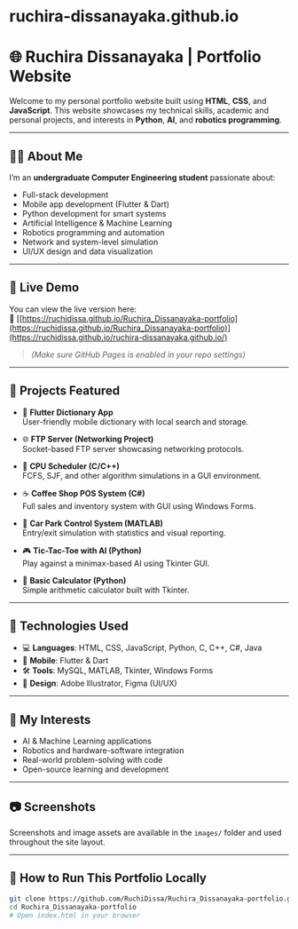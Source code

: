 # ruchira-dissanayaka.github.io
# 🌐 Ruchira Dissanayaka | Portfolio Website

Welcome to my personal portfolio website built using **HTML**, **CSS**, and **JavaScript**. This website showcases my technical skills, academic and personal projects, and interests in **Python**, **AI**, and **robotics programming**.

---

## 👨‍💻 About Me

I’m an **undergraduate Computer Engineering student** passionate about:

- Full-stack development
- Mobile app development (Flutter & Dart)
- Python development for smart systems
- Artificial Intelligence & Machine Learning
- Robotics programming and automation
- Network and system-level simulation
- UI/UX design and data visualization

---

## 🔗 Live Demo

You can view the live version here:  
📎 [[https://ruchidissa.github.io/Ruchira_Dissanayaka-portfolio](https://ruchidissa.github.io/Ruchira_Dissanayaka-portfolio)](https://ruchidissa.github.io/ruchira-dissanayaka.github.io/)

> *(Make sure GitHub Pages is enabled in your repo settings)*

---

## 💼 Projects Featured

- 📱 **Flutter Dictionary App**  
  User-friendly mobile dictionary with local search and storage.

- 🌐 **FTP Server (Networking Project)**  
  Socket-based FTP server showcasing networking protocols.

- 🧠 **CPU Scheduler (C/C++)**  
  FCFS, SJF, and other algorithm simulations in a GUI environment.

- ☕ **Coffee Shop POS System (C#)**  
  Full sales and inventory system with GUI using Windows Forms.

- 🚗 **Car Park Control System (MATLAB)**  
  Entry/exit simulation with statistics and visual reporting.

- 🎮 **Tic-Tac-Toe with AI (Python)**  
  Play against a minimax-based AI using Tkinter GUI.

- 🔢 **Basic Calculator (Python)**  
  Simple arithmetic calculator built with Tkinter.

---

## 🧰 Technologies Used

- 💻 **Languages**: HTML, CSS, JavaScript, Python, C, C++, C#, Java  
- 📱 **Mobile**: Flutter & Dart  
- 🛠 **Tools**: MySQL, MATLAB, Tkinter, Windows Forms  
- 🎨 **Design**: Adobe Illustrator, Figma (UI/UX)

---

## 🤖 My Interests

- AI & Machine Learning applications  
- Robotics and hardware-software integration  
- Real-world problem-solving with code  
- Open-source learning and development

---

## 📷 Screenshots

Screenshots and image assets are available in the `images/` folder and used throughout the site layout.

---

## 🚀 How to Run This Portfolio Locally

```bash
git clone https://github.com/RuchiDissa/Ruchira_Dissanayaka-portfolio.git
cd Ruchira_Dissanayaka-portfolio
# Open index.html in your browser
